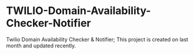 # TWILIO-Domain-Availability-Checker-Notifier
Twilio Domain Availability Checker &amp; Notifier; This project is created on last month and updated recently.











